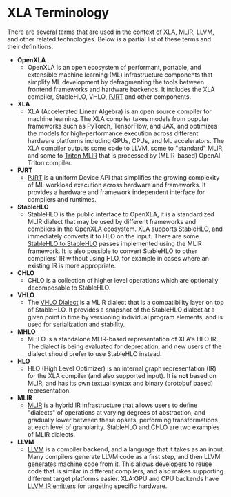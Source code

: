 # XLA Terminology

There are several terms that are used in the context of XLA, MLIR, LLVM, and
other related technologies. Below is a partial list of these terms and their
definitions.

-   **OpenXLA**
    -   OpenXLA is an open ecosystem of performant, portable, and extensible
        machine learning (ML) infrastructure components that simplify ML
        development by defragmenting the tools between frontend frameworks and
        hardware backends. It includes the XLA compiler, StableHLO, VHLO,
        [PJRT](https://openxla.org/xla/pjrt) and other components.
-   **XLA**
    -   XLA (Accelerated Linear Algebra) is an open source compiler for machine
        learning. The XLA compiler takes models from popular frameworks such as
        PyTorch, TensorFlow, and JAX, and optimizes the models for
        high-performance execution across different hardware platforms including
        GPUs, CPUs, and ML accelerators. The XLA compiler outputs some code to
        LLVM, some to "standard" MLIR, and some to
        [Triton MLIR](https://triton-lang.org/main/dialects/dialects.html) that
        is processed by (MLIR-based) OpenAI Triton compiler.
-   **PJRT**
    -   [PJRT](https://github.com/openxla/xla/blob/main/xla/pjrt/c/pjrt_c_api.h)
        is a uniform Device API that simplifies the growing complexity of ML
        workload execution across hardware and frameworks. It provides a
        hardware and framework independent interface for compilers and runtimes.
-   **StableHLO**
    -   StableHLO is the public interface to OpenXLA, it is a standardized MLIR
        dialect that may be used by different frameworks and compilers in the
        OpenXLA ecosystem. XLA supports StableHLO, and immediately converts it
        to HLO on the input. There are some
        [StableHLO to StableHLO](https://openxla.org/stablehlo/generated/stablehlo_passes)
        passes implemented using the MLIR framework. It is also possible to
        convert StableHLO to other compilers' IR without using HLO, for example
        in cases where an existing IR is more appropriate.
-   **CHLO**
    -   CHLO is a collection of higher level operations which are optionally
        decomposable to StableHLO.
-   **VHLO**
    -   The [VHLO Dialect](https://openxla.org/stablehlo/vhlo) is a MLIR dialect
        that is a compatibility layer on top of StableHLO. It provides a
        snapshot of the StableHLO dialect at a given point in time by versioning
        individual program elements, and is used for serialization and
        stability.
-   **MHLO**
    -   MHLO is a standalone MLIR-based representation of XLA's HLO IR. The
        dialect is being evaluated for deprecation, and new users of the dialect
        should prefer to use StableHLO instead.
-   **HLO**
    -   HLO (High Level Optimizer) is an internal graph representation (IR) for
        the XLA compiler (and also supported input). It is **not** based on
        MLIR, and has its own textual syntax and binary (protobuf based)
        representation.
-   **MLIR**
    -   [MLIR](https://mlir.llvm.org) is a hybrid IR infrastructure that allows
        users to define "dialects" of operations at varying degrees of
        abstraction, and gradually lower between these opsets, performing
        transformations at each level of granularity. StableHLO and CHLO are two
        examples of MLIR dialects.
-   **LLVM**
    -   [LLVM](https://llvm.org/) is a compiler backend, and a language that it
        takes as an input. Many compilers generate LLVM code as a first step,
        and then LLVM generates machine code from it. This allows developers to
        reuse code that is similar in different compilers, and also makes
        supporting different target platforms easier. XLA:GPU and CPU backends
        have
        [LLVM IR emitters](https://github.com/openxla/xla/tree/main/xla/service/llvm_ir)
        for targeting specific hardware.
